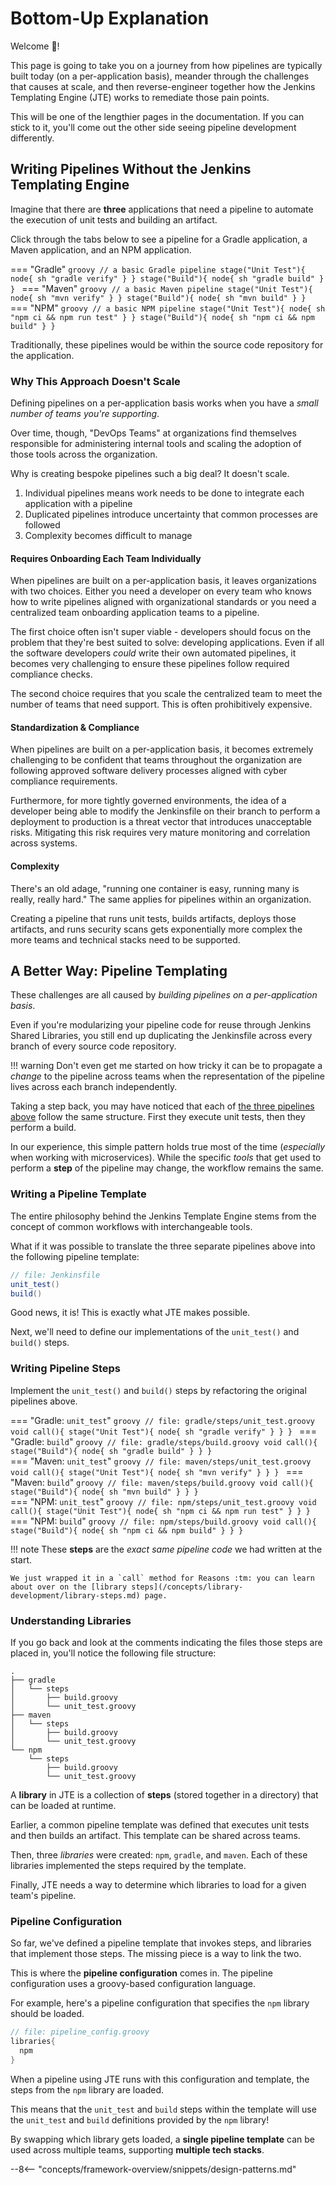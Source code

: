 # Bottom-Up Explanation

Welcome :wave:!

This page is going to take you on a journey from how pipelines are typically built today (on a per-application basis), meander through the challenges that causes at scale, and then reverse-engineer together how the Jenkins Templating Engine (JTE) works to remediate those pain points.

This will be one of the lengthier pages in the documentation.
If you can stick to it, you'll come out the other side seeing pipeline development differently.

## <a name="basic-bespoke"></a>Writing Pipelines Without the Jenkins Templating Engine

Imagine that there are **three** applications that need a pipeline to automate the execution of unit tests and building an artifact.

Click through the tabs below to see a pipeline for a Gradle application, a Maven application, and an NPM application.

=== "Gradle"
    ```groovy
    // a basic Gradle pipeline
    stage("Unit Test"){
      node{
        sh "gradle verify"
      }
    }
    stage("Build"){
      node{
        sh "gradle build"
      }
    }
    ```
=== "Maven"
    ```groovy
    // a basic Maven pipeline
    stage("Unit Test"){
      node{
        sh "mvn verify"
      }
    }
    stage("Build"){
      node{
        sh "mvn build"
      }
    }
    ```
=== "NPM"
    ```groovy
    // a basic NPM pipeline
    stage("Unit Test"){
      node{
        sh "npm ci && npm run test"
      }
    }
    stage("Build"){
      node{
        sh "npm ci && npm build"
      }
    }
    ```

Traditionally, these pipelines would be within the source code repository for the application.  

### Why This Approach Doesn't Scale

Defining pipelines on a per-application basis works when you have a *small number of teams you're supporting*.

Over time, though, "DevOps Teams" at organizations find themselves responsible for administering internal tools and scaling the adoption of those tools across the organization.

Why is creating bespoke pipelines such a big deal? It doesn't scale.

1. Individual pipelines means work needs to be done to integrate each application with a pipeline
2. Duplicated pipelines introduce uncertainty that common processes are followed
3. Complexity becomes difficult to manage  

#### Requires Onboarding Each Team Individually

When pipelines are built on a per-application basis, it leaves organizations with two choices.
Either you need a developer on every team who knows how to write pipelines aligned with organizational standards or you need a centralized team onboarding application teams to a pipeline.

The first choice often isn't super viable - developers should focus on the problem that they're best suited to solve: developing applications.
Even if all the software developers *could* write their own automated pipelines, it becomes very challenging to ensure these pipelines follow required compliance checks.

The second choice requires that you scale the centralized team to meet the number of teams that need support.
This is often prohibitively expensive.

#### Standardization & Compliance

When pipelines are built on a per-application basis, it becomes extremely challenging to be confident that teams throughout the organization are following approved software delivery processes aligned with cyber compliance requirements.

Furthermore, for more tightly governed environments, the idea of a developer being able to modify the Jenkinsfile on their branch to perform a deployment to production is a threat vector that introduces unacceptable risks.
Mitigating this risk requires very mature monitoring and correlation across systems.

#### Complexity

There's an old adage, "running one container is easy, running many is really, really hard."
The same applies for pipelines within an organization.

Creating a pipeline that runs unit tests, builds artifacts, deploys those artifacts, and runs security scans gets exponentially more complex the more teams and technical stacks need to be supported.

## A Better Way: Pipeline Templating

These challenges are all caused by *building pipelines on a per-application basis*.

Even if you're modularizing your pipeline code for reuse through Jenkins Shared Libraries, you still end up duplicating the Jenkinsfile across every branch of every source code repository.

!!! warning
    Don't even get me started on how tricky it can be to propagate a *change* to the pipeline across teams when the representation of the pipeline lives across each branch independently.

Taking a step back, you may have noticed that each of [the three pipelines above](#basic-bespoke) follow the same structure.
First they execute unit tests, then they perform a build.

In our experience, this simple pattern holds true most of the time (*especially* when working with microservices).
While the specific *tools* that get used to perform a **step** of the pipeline may change, the workflow remains the same.

### Writing a Pipeline Template

The entire philosophy behind the Jenkins Template Engine stems from the concept of common workflows with interchangeable tools.

What if it was possible to translate the three separate pipelines above into the following pipeline template:

```groovy
// file: Jenkinsfile
unit_test()
build()
```

Good news, it is! This is exactly what JTE makes possible.

Next, we'll need to define our implementations of the `unit_test()` and `build()` steps.

### Writing Pipeline Steps

Implement the `unit_test()` and `build()` steps by refactoring the original pipelines above.

=== "Gradle: `unit_test`"
    ```groovy
    // file: gradle/steps/unit_test.groovy
    void call(){
      stage("Unit Test"){
        node{
          sh "gradle verify"
        }
      }
    }
    ```
=== "Gradle: `build`"
    ```groovy
    // file: gradle/steps/build.groovy
    void call(){
      stage("Build"){
        node{
          sh "gradle build"
        }
      }
    }
    ```
<br>
=== "Maven: `unit_test`"
    ```groovy
    // file: maven/steps/unit_test.groovy
    void call(){
      stage("Unit Test"){
        node{
          sh "mvn verify"
        }
      }
    }
    ```
=== "Maven: `build`"
    ```groovy
    // file: maven/steps/build.groovy
    void call(){
      stage("Build"){
        node{
          sh "mvn build"
        }
      }
    }
    ```
<br>
=== "NPM: `unit_test`"
    ```groovy
    // file: npm/steps/unit_test.groovy
    void call(){
      stage("Unit Test"){
        node{
          sh "npm ci && npm run test"
        }
      }
    }
    ```
=== "NPM: `build`"
    ```groovy
    // file: npm/steps/build.groovy
    void call(){
      stage("Build"){
        node{
          sh "npm ci && npm build"
        }
      }
    }
    ```

<!-- markdownlint-disable -->
!!! note
    These **steps** are the *exact same pipeline code* we had written at the start.

    We just wrapped it in a `call` method for Reasons :tm: you can learn about over on the [library steps](/concepts/library-development/library-steps.md) page.
<!-- markdownlint-restore -->

### Understanding Libraries

If you go back and look at the comments indicating the files those steps are placed in, you'll notice the following file structure:

```text
.
├── gradle
│   └── steps
│       ├── build.groovy
│       └── unit_test.groovy
├── maven
│   └── steps
│       ├── build.groovy
│       └── unit_test.groovy
└── npm
    └── steps
        ├── build.groovy
        └── unit_test.groovy
```

A **library** in JTE is a collection of **steps** (stored together in a directory) that can be loaded at runtime.

Earlier, a common pipeline template was defined that executes unit tests and then builds an artifact.
This template can be shared across teams.

Then, three *libraries* were created: `npm`, `gradle`, and `maven`.
Each of these libraries implemented the steps required by the template.

Finally, JTE needs a way to determine which libraries to load for a given team's pipeline.

### Pipeline Configuration

So far, we've defined a pipeline template that invokes steps, and libraries that implement those steps.
The missing piece is a way to link the two.

This is where the **pipeline configuration** comes in.
The pipeline configuration uses a groovy-based configuration language.

For example, here's a pipeline configuration that specifies the `npm` library should be loaded.

```groovy
// file: pipeline_config.groovy
libraries{
  npm
}
```

When a pipeline using JTE runs with this configuration and template, the steps from the `npm` library are loaded.

This means that the `unit_test` and `build` steps within the template will use the `unit_test` and `build` definitions provided by the `npm` library!

By swapping which library gets loaded, a **single pipeline template** can be used across multiple teams, supporting **multiple tech stacks**.

--8<-- "concepts/framework-overview/snippets/design-patterns.md"

